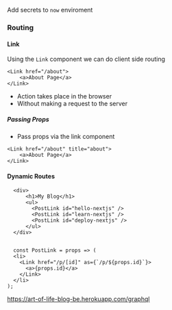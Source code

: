 Add secrets to `now` enviroment

### Routing

#### Link

Using the `Link` component we can do client side routing

```
<Link href="/about">
    <a>About Page</a>
</Link>
```

- Action takes place in the browser
- Without making a request to the server

##### Passing Props

- Pass props via the link component

```
<Link href="/about" title="about">
    <a>About Page</a>
</Link>
```

#### Dynamic Routes

```
  <div>
      <h1>My Blog</h1>
      <ul>
        <PostLink id="hello-nextjs" />
        <PostLink id="learn-nextjs" />
        <PostLink id="deploy-nextjs" />
      </ul>
  </div>


  const PostLink = props => (
  <li>
    <Link href="/p/[id]" as={`/p/${props.id}`}>
      <a>{props.id}</a>
    </Link>
  </li>
);
```

https://art-of-life-blog-be.herokuapp.com/graphql
